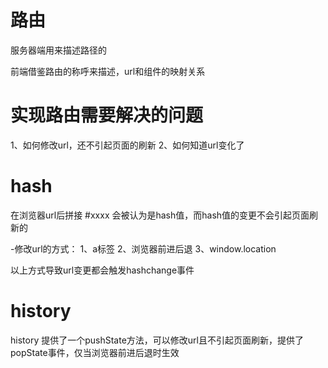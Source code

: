 # 路由
服务器端用来描述路径的

前端借鉴路由的称呼来描述，url和组件的映射关系

# 实现路由需要解决的问题
1、如何修改url，还不引起页面的刷新
2、如何知道url变化了

# hash
在浏览器url后拼接 #xxxx 会被认为是hash值，而hash值的变更不会引起页面刷新的

-修改url的方式：
1、a标签
2、浏览器前进后退
3、window.location

以上方式导致url变更都会触发hashchange事件

# history
history 提供了一个pushState方法，可以修改url且不引起页面刷新，提供了popState事件，仅当浏览器前进后退时生效